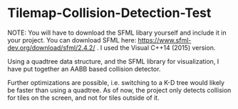 # Tilemap-Collision-Detection-Test

NOTE: You will have to download the SFML libary yourself and include it in your project. You can download SFML here: https://www.sfml-dev.org/download/sfml/2.4.2/ . I used the Visual C++14 (2015) version.

Using a quadtree data structure, and the SFML library for visualization, I have put together an AABB based collision detector. 

Further optimizations are possible, i.e. switching to a K-D tree would likely be faster than using a quadtree. As of now, the project only detects collision for tiles on the screen, and not for tiles outside of it. 
